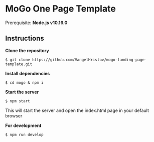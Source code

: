 # MoGo One Page Template

Prerequisite: **Node.js v10.16.0**

## Instructions

**Clone the repository**
```
$ git clone https://github.com/VangelHristov/mogo-landing-page-template.git
```
**Install dependencies**
```
$ cd mogo & npm i
```
**Start the server**
```angular2
$ npm start
```
This will start the server and open the index.html page in your default browser

**For development**
```
$ npm run develop
```
